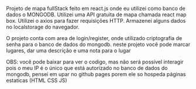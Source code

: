 Projeto de mapa fullStack feito em react.js onde eu utilizei como banco de dados o MONGODB.
Utilizei uma API gratuita de mapa chamada react map box.
Utilizei o axios para fazer requisições HTTP.
Armazenei alguns dados no localstorage do navegador.

O projeto conta com area de login/register, onde utilizado criptografia de senha para o banco de dados do mongodb.
neste projeto você pode marcar lugares, dar uma descrição e uma nota para o lugar


OBS: você pode baixar para ver o codigo, mas não será possível interagir pois o meu IP é o único que está autorizado no banco de dados do mongodb, pensei em upar no github pages porem ele so hospeda páginas estaticas (HTML CSS JS) 

